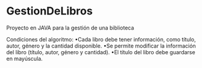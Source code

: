 # GestionDeLibros
Proyecto en JAVA para la gestión de una biblioteca

Condiciones del algoritmo:
•Cada libro debe tener información, como título, autor, género y la cantidad disponible.
•Se permite modificar la información del libro (título, autor, género y cantidad).
•El título del libro debe guardarse en mayúscula.
